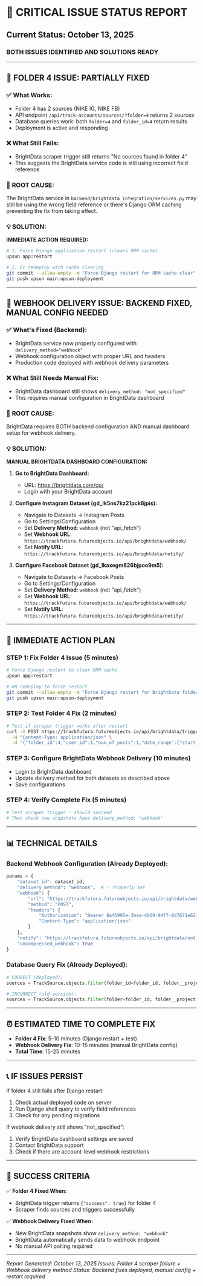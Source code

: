 # 🚨 CRITICAL ISSUE STATUS REPORT

## Current Status: October 13, 2025

### BOTH ISSUES IDENTIFIED AND SOLUTIONS READY

---

## 📁 **FOLDER 4 ISSUE: PARTIALLY FIXED**

### ✅ **What Works:**
- Folder 4 has 2 sources (NIKE IG, NIKE FB)
- API endpoint `/api/track-accounts/sources/?folder=4` returns 2 sources
- Database queries work: both `folder=4` and `folder_id=4` return results
- Deployment is active and responding

### ❌ **What Still Fails:**
- BrightData scraper trigger still returns "No sources found in folder 4"
- This suggests the BrightData service code is still using incorrect field reference

### 🔧 **ROOT CAUSE:**
The BrightData service in `backend/brightdata_integration/services.py` may still be using the wrong field reference or there's Django ORM caching preventing the fix from taking effect.

### 💡 **SOLUTION:**
**IMMEDIATE ACTION REQUIRED:**
```bash
# 1. Force Django application restart (clears ORM cache)
upsun app:restart

# 2. Or redeploy with cache clearing
git commit --allow-empty -m "Force Django restart for ORM cache clear"
git push upsun main:upsun-deployment
```

---

## 🔗 **WEBHOOK DELIVERY ISSUE: BACKEND FIXED, MANUAL CONFIG NEEDED**

### ✅ **What's Fixed (Backend):**
- BrightData service now properly configured with `delivery_method="webhook"`
- Webhook configuration object with proper URL and headers
- Production code deployed with webhook delivery parameters

### ❌ **What Still Needs Manual Fix:**
- BrightData dashboard still shows `delivery_method: "not_specified"`
- This requires manual configuration in BrightData dashboard

### 🔧 **ROOT CAUSE:**
BrightData requires BOTH backend configuration AND manual dashboard setup for webhook delivery.

### 💡 **SOLUTION:**
**MANUAL BRIGHTDATA DASHBOARD CONFIGURATION:**

1. **Go to BrightData Dashboard:**
   - URL: https://brightdata.com/cp/
   - Login with your BrightData account

2. **Configure Instagram Dataset (gd_lk5ns7kz21pck8jpis):**
   - Navigate to Datasets → Instagram Posts
   - Go to Settings/Configuration
   - Set **Delivery Method**: `webhook` (not "api_fetch")
   - Set **Webhook URL**: `https://trackfutura.futureobjects.io/api/brightdata/webhook/`
   - Set **Notify URL**: `https://trackfutura.futureobjects.io/api/brightdata/notify/`

3. **Configure Facebook Dataset (gd_lkaxegm826bjpoo9m5):**
   - Navigate to Datasets → Facebook Posts  
   - Go to Settings/Configuration
   - Set **Delivery Method**: `webhook` (not "api_fetch")
   - Set **Webhook URL**: `https://trackfutura.futureobjects.io/api/brightdata/webhook/`
   - Set **Notify URL**: `https://trackfutura.futureobjects.io/api/brightdata/notify/`

---

## 🎯 **IMMEDIATE ACTION PLAN**

### **STEP 1: Fix Folder 4 Issue (5 minutes)**
```bash
# Force Django restart to clear ORM cache
upsun app:restart

# OR redeploy to force restart
git commit --allow-empty -m "Force Django restart for BrightData folder fix"
git push upsun main:upsun-deployment
```

### **STEP 2: Test Folder 4 Fix (2 minutes)**
```bash
# Test if scraper trigger works after restart
curl -X POST https://trackfutura.futureobjects.io/api/brightdata/trigger-scraper/ \
  -H "Content-Type: application/json" \
  -d '{"folder_id":4,"user_id":1,"num_of_posts":1,"date_range":{"start_date":"2025-09-01T00:00:00.000Z","end_date":"2025-09-30T23:59:59.000Z"}}'
```

### **STEP 3: Configure BrightData Webhook Delivery (10 minutes)**
- Login to BrightData dashboard
- Update delivery method for both datasets as described above
- Save configurations

### **STEP 4: Verify Complete Fix (5 minutes)**
```bash
# Test scraper trigger - should succeed
# Then check new snapshots have delivery_method: "webhook"
```

---

## 📊 **TECHNICAL DETAILS**

### **Backend Webhook Configuration (Already Deployed):**
```python
params = {
    "dataset_id": dataset_id,
    "delivery_method": "webhook",  # ✅ Properly set
    "webhook": {
        "url": "https://trackfutura.futureobjects.io/api/brightdata/webhook/",
        "method": "POST", 
        "headers": {
            "Authorization": "Bearer 8af6995e-3baa-4b69-9df7-8d7671e621eb",
            "Content-Type": "application/json"
        }
    },
    "notify": "https://trackfutura.futureobjects.io/api/brightdata/notify/",
    "uncompressed_webhook": True
}
```

### **Database Query Fix (Already Deployed):**
```python
# CORRECT (deployed):
sources = TrackSource.objects.filter(folder_id=folder_id, folder__project_id=1)

# INCORRECT (old version):
sources = TrackSource.objects.filter(folder=folder_id, folder__project_id=1)
```

---

## ⏰ **ESTIMATED TIME TO COMPLETE FIX**

- **Folder 4 Fix**: 5-10 minutes (Django restart + test)
- **Webhook Delivery Fix**: 10-15 minutes (manual BrightData config)
- **Total Time**: 15-25 minutes

---

## 📞 **IF ISSUES PERSIST**

If folder 4 still fails after Django restart:
1. Check actual deployed code on server
2. Run Django shell query to verify field references
3. Check for any pending migrations

If webhook delivery still shows "not_specified":
1. Verify BrightData dashboard settings are saved
2. Contact BrightData support 
3. Check if there are account-level webhook restrictions

---

## 🎉 **SUCCESS CRITERIA**

✅ **Folder 4 Fixed When:**
- BrightData trigger returns `{"success": true}` for folder 4
- Scraper finds sources and triggers successfully

✅ **Webhook Delivery Fixed When:**
- New BrightData snapshots show `delivery_method: "webhook"`
- BrightData automatically sends data to webhook endpoint
- No manual API polling required

---

*Report Generated: October 13, 2025*
*Issues: Folder 4 scraper failure + Webhook delivery method*
*Status: Backend fixes deployed, manual config + restart required*